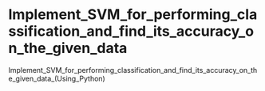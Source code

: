 # Implement_SVM_for_performing_classification_and_find_its_accuracy_on_the_given_data
Implement_SVM_for_performing_classification_and_find_its_accuracy_on_the_given_data_(Using_Python)
